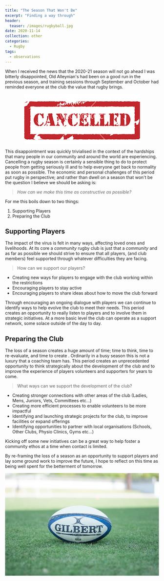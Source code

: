 ```yaml
---
title: "The Season That Won't Be"
excerpt: "Finding a way through"
header:
  teaser: /images/rugbyball.jpg
date: 2020-11-14
collection: other
categories:
  - Rugby
tags:
  - observations
---
```


When I received the news that the 2020-21 season will not go ahead I was bitterly disappointed, Old Alleynian's had been on a good run in the previous season, and training sessions through September and October had reminded everyone at the club the value that rugby brings.

<p align="center">
  <img src="/images/cancelled.png">
</p>

This disappointment was quickly trivialised in the context of the hardships that many people in our community and around the world are experiencing. Cancelling a rugby season is certainly a sensible thing to do to protect people from getting seriously ill and to help everyone get back to normality as soon as possible. The economic and personal challenges of this period put rugby in perspective; and rather than dwell on a season that won't be the question I believe we should be asking is:

>_How can we make this time as constructive as possible?_

For me this boils down to two things:

1. Supporting Players
2. Preparing the Club

## Supporting Players

The impact of the virus is felt in many ways, affecting loved ones and livelihoods. At its core a _community_ rugby club is just that a _community_ and as far as possible we should strive to ensure that all players, (and club members) feel supported through whatever difficulties they are facing. 

> How can we support our players?

- Creating new ways for players to engage with the club working within the restrictions
- Encouraging players to stay active
- Encouraging players to share ideas about how to move the club forward

Through encouraging an ongoing dialogue with players we can continue to identify ways to help evolve the club to meet their needs. This period creates an opportunity to really listen to players and to involve them in strategic initiatives. At a more basic level the club can operate as a support network, some solace outside of the day to day.

## Preparing the Club

The loss of a season creates a huge amount of time; time to think, time to re-evaluate, and time to create . Ordinarily in a busy season this is not a luxury that a coaching team has. This period creates an unprecedented opportunity to think strategically about the development of the club and to improve the experience of players volunteers and supporters for years to come.

> What ways can we support the development of the club?

- Creating stronger connections with other areas of the club (Ladies, Mens, Juniors, Vets, Committees etc...)
- Creating more efficient processes to enable volunteers to be more impactful
- Identifying and launching strategic projects for the club, to improve facilities or expand offerings
- Identifying opportunities to partner with local organisations (Schools, Other Clubs, Physio Clinics, Gyms etc...)

Kicking off some new initiatives can be a great way to help foster a community ethos at a time when contact is limited. 

By re-framing the loss of a season as an opportunity to support players and lay some ground work to improve the future, I hope to reflect on this time as being well spent for the betterment of tomorrow.

![rugbyball](/images/rugbyball.jpg)
